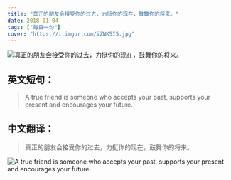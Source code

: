 ```yaml
---
title: "真正的朋友会接受你的过去，力挺你的现在，鼓舞你的将来。"
date: 2018-01-04
tags: ["每日一句"]
cover: "https://i.imgur.com/iZNK5I5.jpg"
---
```


![真正的朋友会接受你的过去，力挺你的现在，鼓舞你的将来。](https://i.imgur.com/PR0LW7w.jpg)

## 英文短句：
> A true friend is someone who accepts your past, supports your present and encourages your future.

<!--more-->

## 中文翻译：
> 真正的朋友会接受你的过去，力挺你的现在，鼓舞你的将来。

![A true friend is someone who accepts your past, supports your present and encourages your future.](https://i.imgur.com/gOtucJH.jpg)

